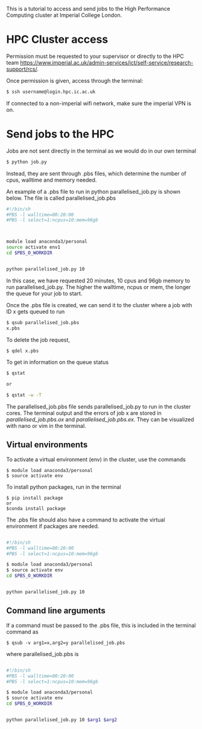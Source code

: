 This is a tutorial to access and send jobs to the High Performance Computing cluster at Imperial College London. 

# HPC Cluster access

Permission must be requested to your supervisor or directly to the HPC team https://www.imperial.ac.uk/admin-services/ict/self-service/research-support/rcs/.

Once permission is given, access through the terminal:

```bash
$ ssh username@login.hpc.ic.ac.uk
```

If connected to a non-imperial wifi network, make sure the imperial VPN is on. 

# Send jobs to the HPC

Jobs are not sent directly in the terminal as we would do in our own terminal

```bash
$ python job.py
```


Instead, they are sent through .pbs files, which determine the number of cpus, walltime and memory needed. 

An example of a .pbs file to run in python parallelised_job.py is shown below. The file is called parallelised_job.pbs 


```bash
#!/bin/sh
#PBS -l walltime=00:20:00
#PBS -l select=1:ncpus=10:mem=96gb



module load anaconda3/personal
source activate env1
cd $PBS_O_WORKDIR


python parallelised_job.py 10


```

In this case, we have requested 20 minutes, 10 cpus and 96gb memory to run parallelised_job.py. The higher the walltime, ncpus or mem, the longer the queue for your job to start. 



Once the .pbs file is created, we can send it to the cluster where a job with ID x gets queued to run

```bash
$ qsub parallelised_job.pbs
x.pbs
```
To delete the job request, 
```bash
$ qdel x.pbs
```

To get in information on the queue status 

```bash
$ qstat

or 

$ qstat -w -T

```

The parallelised_job.pbs file sends parallelised_job.py to run in the cluster cores. The terminal output and the errors of job x are stored in 
<em>parallelised_job.pbs.ox</em> and <em>parallelised_job.pbs.ex</em>.
They can be visualized with nano or vim in the terminal.

## Virtual environments

To activate a virtual environment (env) in the cluster, use the commands
```
$ module load anaconda3/personal
$ source activate env
```

To install python packages, run in the terminal 

```
$ pip install package 
or 
$conda install package
```

The .pbs file should also have a command to activate the virtual environment if packages are needed.


```bash

#!/bin/sh
#PBS -l walltime=00:20:00
#PBS -l select=1:ncpus=10:mem=96gb

$ module load anaconda3/personal
$ source activate env
cd $PBS_O_WORKDIR


python parallelised_job.py 10

```

## Command line arguments

If a command must be passed to the .pbs file, this is included in the terminal command as 

```
$ qsub -v arg1=x,arg2=y parallelised_job.pbs
```

where parallelised_job.pbs is


```bash

#!/bin/sh
#PBS -l walltime=00:20:00
#PBS -l select=1:ncpus=10:mem=96gb

$ module load anaconda3/personal
$ source activate env
cd $PBS_O_WORKDIR


python parallelised_job.py 10 $arg1 $arg2

```

